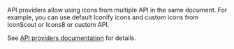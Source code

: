 API providers allow using icons from multiple API in the same document. For example, you can use default Iconify icons and custom icons from IconScout or Icons8 or custom API.

<namespaces-animation></namespaces-animation>

See [API providers documentation](/docs/api/providers.md) for details.
